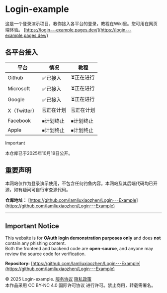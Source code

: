 # Login-example

这是一个登录演示项目，教你接入各平台的登录，教程在Wiki里。您可用在网页端体验。
[https://login---example.pages.dev/](https://login---example.pages.dev/)

## 各平台接入
|平台|情况|教程|
|---|---|---|
|Github|✅已接入|⏳正在进行|
|Microsoft|✅已接入|⏳正在进行|
|Google|✅已接入|⏳正在进行|
|X（Twitter）|🗒︎正在计划|🗒︎正在计划|
|Facebook|⏹计划终止|⏹计划终止|
|Apple|⏹计划终止|⏹计划终止|

>[!Important]
>本仓库已于2025年10月19日公开。

## 重要声明

本网站仅作为登录演示使用，不包含任何钓鱼内容。本网站及其后端代码均已开源，如有疑问可自行审查源代码。

**仓库地址：** [https://github.com/Iamliuxiaozhen/Login---Example](https://github.com/Iamliuxiaozhen/Login---Example)

---

## Important Notice

This website is for **OAuth login demonstration purposes only** and does **not** contain any phishing content.  
Both the frontend and backend code are **open-source**, and anyone may review the source code for verification.

**Repository:** [https://github.com/Iamliuxiaozhen/Login---Example](https://github.com/Iamliuxiaozhen/Login---Example)

© 2025 Login-example.
[服务协议](agreement/terms-service/text.md)
[隐私政策](agreement/PrivacyPolicy/text.md)  
本作品采用 CC BY-NC 4.0 国际许可协议
 进行许可。禁止商用，转载需署名。
